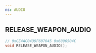 ```yaml
---
ns: AUDIO
---
```

## RELEASE_WEAPON_AUDIO

```c
// 0xCE4AC0439F607045 0x6096504C
void RELEASE_WEAPON_AUDIO();
```

